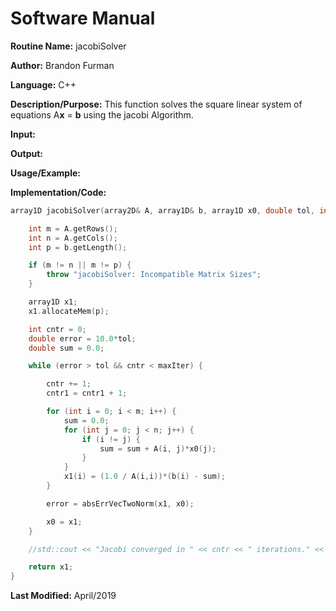 # Software Manual

**Routine Name:** jacobiSolver

**Author:** Brandon Furman

**Language:** C++

**Description/Purpose:** This function solves the square linear system of equations A**x** = **b** using the jacobi Algorithm.

**Input:**

**Output:**

**Usage/Example:**

**Implementation/Code:**

```cpp
array1D jacobiSolver(array2D& A, array1D& b, array1D x0, double tol, int maxIter) {

	int m = A.getRows();
	int n = A.getCols();
	int p = b.getLength();

	if (m != n || m != p) {
		throw "jacobiSolver: Incompatible Matrix Sizes";
	}

	array1D x1;
	x1.allocateMem(p);

	int cntr = 0;
	double error = 10.0*tol;
	double sum = 0.0;

	while (error > tol && cntr < maxIter) {

		cntr += 1;
		cntr1 = cntr1 + 1;

		for (int i = 0; i < m; i++) {
			sum = 0.0;
			for (int j = 0; j < n; j++) {
				if (i != j) {
					sum = sum + A(i, j)*x0(j);
				}
			}
			x1(i) = (1.0 / A(i,i))*(b(i) - sum);
		}

		error = absErrVecTwoNorm(x1, x0);

		x0 = x1;
	}

	//std::cout << "Jacobi converged in " << cntr << " iterations." << std::endl;

	return x1;
}
```

**Last Modified:** April/2019